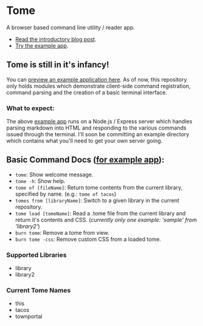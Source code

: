 # Tome
A browser based command line utility / reader app.

- [Read the introductory blog post](http://thorpe-poynter.com/post/tome/).
- [Try the example app](http://tome.thorpe-poynter.com/).

## Tome is still in it's infancy!
You can [preview an example application here](http://tome.thorpe-poynter.com/). As of now, this repository only holds modules which demonstrate client-side command registration, command parsing and the creation of a basic terminal interface.

### What to expect:
The above [example app](http://tome.thorpe-poynter.com/) runs on a Node.js / Express server which handles parsing markdown into HTML and responding to the various commands issued through the terminal. I'll soon be committing an example directory which contains what you'll need to get your own server going.

## Basic Command Docs ([for example app](http://tome.thorpe-poynter.com/)):

- `tome`: Show welcome message.
- `tome -h`: Show help.
- `tome of [fileName]`: Return tome contents from the current library, specified by name. (e.g.: `tome of tacos`)
- `tomes from [libraryName]`: Switch to a given library in the current repository.
- `tome load [tomeName]`: Read a .tome file from the current library and return it's contents and CSS. (_currently only one example: 'sample' from 'library2'_)
- `burn tome`: Remove a tome from view.
- `burn tome -css`: Remove custom CSS from a loaded tome.

### Supported Libraries
- library
- library2

### Current Tome Names
- this
- tacos
- townportal